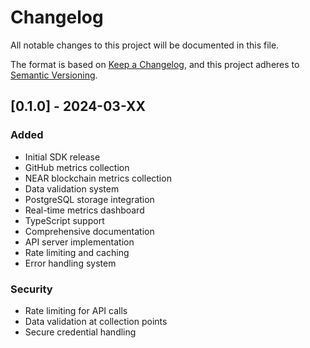 # Changelog

All notable changes to this project will be documented in this file.

The format is based on [Keep a Changelog](https://keepachangelog.com/en/1.0.0/),
and this project adheres to [Semantic Versioning](https://semver.org/spec/v2.0.0.html).

## [0.1.0] - 2024-03-XX

### Added

- Initial SDK release
- GitHub metrics collection
- NEAR blockchain metrics collection
- Data validation system
- PostgreSQL storage integration
- Real-time metrics dashboard
- TypeScript support
- Comprehensive documentation
- API server implementation
- Rate limiting and caching
- Error handling system

### Security

- Rate limiting for API calls
- Data validation at collection points
- Secure credential handling

